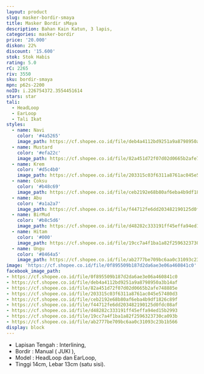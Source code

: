 ```yaml
---
layout: product
slug: masker-bordir-smaya
title: Masker Bordir sMaya
description: Bahan Kain Katun, 3 lapis,
categories: masker-bordir
price: '20.000'
diskon: 22%
discount: '15.600'
stok: Stok Habis
rating: 5.0
rC: 2265
riv: 3550
sku: bordir-smaya
mpn: p62s-2200
noID: i.226754372.3554451614
stars: star
tali:
  - HeadLoop
  - EarLoop
  - Tali Ikat
styles:
  - name: Navi
    color: '#4a5265'
    image_path: https://cf.shopee.co.id/file/deb4a4112bd9251a9a8798950a3b14af
  - name: Mustard
    color: '#efa22c'
    image_path: https://cf.shopee.co.id/file/82a451d72f07d02d0665b2afe748885e
  - name: Krem
    color: '#d5c4b0'
    image_path: https://cf.shopee.co.id/file/203315c03f6311a8761ac045e57480d3
  - name: Coksu
    color: '#b48c69'
    image_path: https://cf.shopee.co.id/file/ceb2192e68b80af6eba4b9df1826c89f
  - name: Abu
    color: '#a1a2a7'
    image_path: https://cf.shopee.co.id/file/f44712fe6dd203482190125d0fdc08af
  - name: BirMud
    color: '#b8c5d6'
    image_path: https://cf.shopee.co.id/file/d48282c333191ff45effa94ed15b2993
  - name: Hitam
    color: '#000'
    image_path: https://cf.shopee.co.id/file/19cc7a4f1ba1a82f2596323730ca093b
  - name: Ungu
    color: '#8464a5'
    image_path: https://cf.shopee.co.id/file/ab2777be709bc6aa0c31093c23b1b566
image: 'https://cf.shopee.co.id/file/0f895509b187d2da6ae3e06a460841c0'
facebook_image_path:
- https://cf.shopee.co.id/file/0f895509b187d2da6ae3e06a460841c0
- https://cf.shopee.co.id/file/deb4a4112bd9251a9a8798950a3b14af
- https://cf.shopee.co.id/file/82a451d72f07d02d0665b2afe748885e
- https://cf.shopee.co.id/file/203315c03f6311a8761ac045e57480d3
- https://cf.shopee.co.id/file/ceb2192e68b80af6eba4b9df1826c89f
- https://cf.shopee.co.id/file/f44712fe6dd203482190125d0fdc08af
- https://cf.shopee.co.id/file/d48282c333191ff45effa94ed15b2993
- https://cf.shopee.co.id/file/19cc7a4f1ba1a82f2596323730ca093b
- https://cf.shopee.co.id/file/ab2777be709bc6aa0c31093c23b1b566
display: block
---
```


- Lapisan Tengah : Interlining,
- Bordir : Manual ( JUKI ),
- Model : HeadLoop dan EarLoop,
- Tinggi 14cm, Lebar 13cm (satu sisi).
